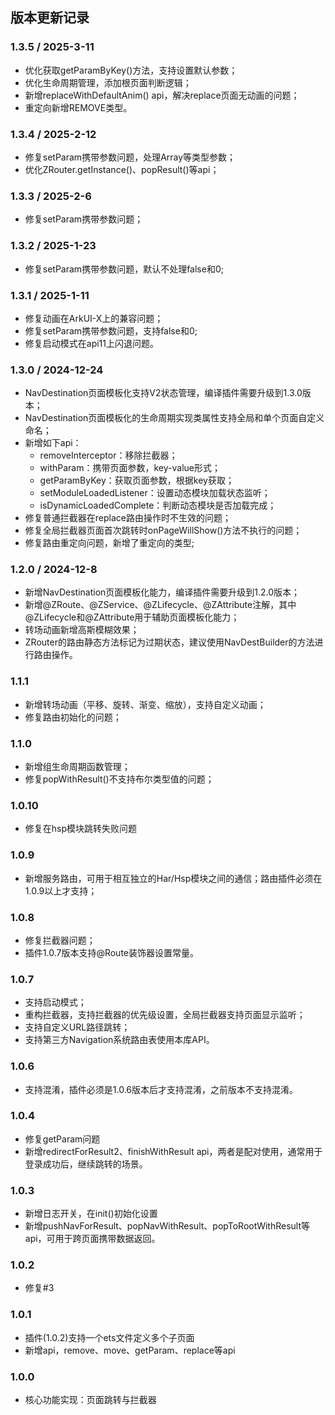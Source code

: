 
## 版本更新记录

### 1.3.5 / 2025-3-11

- 优化获取getParamByKey()方法，支持设置默认参数；
- 优化生命周期管理，添加根页面判断逻辑；
- 新增replaceWithDefaultAnim() api，解决replace页面无动画的问题；
- 重定向新增REMOVE类型。

### 1.3.4 / 2025-2-12

- 修复setParam携带参数问题，处理Array等类型参数；
- 优化ZRouter.getInstance()、popResult()等api；

### 1.3.3 / 2025-2-6

- 修复setParam携带参数问题；

### 1.3.2 / 2025-1-23

- 修复setParam携带参数问题，默认不处理false和0;

### 1.3.1 / 2025-1-11

- 修复动画在ArkUI-X上的兼容问题；
- 修复setParam携带参数问题，支持false和0;
- 修复启动模式在api11上闪退问题。

### 1.3.0 / 2024-12-24

- NavDestination页面模板化支持V2状态管理，编译插件需要升级到1.3.0版本；
- NavDestination页面模板化的生命周期实现类属性支持全局和单个页面自定义命名；
- 新增如下api：
  - removeInterceptor：移除拦截器；
  - withParam：携带页面参数，key-value形式；
  - getParamByKey：获取页面参数，根据key获取；
  - setModuleLoadedListener：设置动态模块加载状态监听；
  - isDynamicLoadedComplete：判断动态模块是否加载完成；
- 修复普通拦截器在replace路由操作时不生效的问题；
- 修复全局拦截器页面首次跳转时onPageWillShow()方法不执行的问题；
- 修复路由重定向问题，新增了重定向的类型;

### 1.2.0 / 2024-12-8

- 新增NavDestination页面模板化能力，编译插件需要升级到1.2.0版本；
- 新增@ZRoute、@ZService、@ZLifecycle、@ZAttribute注解，其中@ZLifecycle和@ZAttribute用于辅助页面模板化能力；
- 转场动画新增高斯模糊效果；
- ZRouter的路由静态方法标记为过期状态，建议使用NavDestBuilder的方法进行路由操作。

### 1.1.1

- 新增转场动画（平移、旋转、渐变、缩放），支持自定义动画；
- 修复路由初始化的问题；

### 1.1.0

- 新增组生命周期函数管理；
- 修复popWithResult()不支持布尔类型值的问题；

### 1.0.10

- 修复在hsp模块跳转失败问题

### 1.0.9

- 新增服务路由，可用于相互独立的Har/Hsp模块之间的通信；路由插件必须在1.0.9以上才支持；


### 1.0.8

- 修复拦截器问题；
- 插件1.0.7版本支持@Route装饰器设置常量。

### 1.0.7

- 支持启动模式；
- 重构拦截器，支持拦截器的优先级设置，全局拦截器支持页面显示监听；
- 支持自定义URL路径跳转；
- 支持第三方Navigation系统路由表使用本库API。

### 1.0.6

- 支持混淆，插件必须是1.0.6版本后才支持混淆，之前版本不支持混淆。

### 1.0.4

- 修复getParam问题
- 新增redirectForResult2、finishWithResult api，两者是配对使用，通常用于登录成功后，继续跳转的场景。

### 1.0.3

- 新增日志开关，在init()初始化设置
- 新增pushNavForResult、popNavWithResult、popToRootWithResult等api，可用于跨页面携带数据返回。

### 1.0.2

- 修复#3

### 1.0.1

- 插件(1.0.2)支持一个ets文件定义多个子页面
- 新增api，remove、move、getParam、replace等api

### 1.0.0

- 核心功能实现：页面跳转与拦截器



